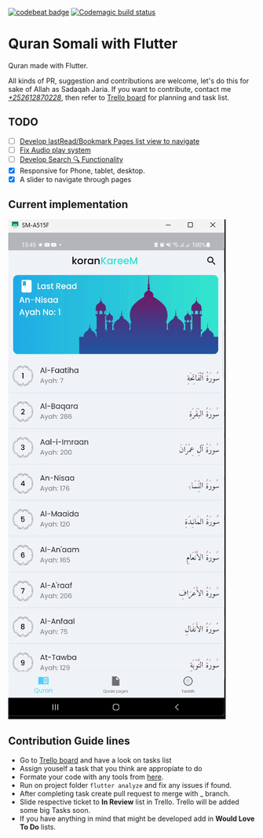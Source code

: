 [![codebeat badge](https://codebeat.co/badges/65010906-564f-48c9-aadd-bf9c9ee1d4b3)](https://codebeat.co/projects/github-com-sadaqaworks-quran-master)
[![Codemagic build status](https://api.codemagic.io/apps/5e1c37ea48f5bc38b74143ab/5e1c37ea48f5bc38b74143aa/status_badge.svg)](https://codemagic.io/apps/5e1c37ea48f5bc38b74143ab/5e1c37ea48f5bc38b74143aa/latest_build)

# Quran Somali with Flutter

Quran made with Flutter.

All kinds of PR, suggestion and contributions are welcome, let's do this for sake of Allah as Sadaqah Jaria. If you want to contribute, contact me [_+252612870228_](wa.me/252612870228), then refer to [Trello board](https://trello.com/invite/b/fJ3XofTP/ATTI94ce1f3b4c7658017f3b05eae9220a000D167E49/quran-somali) for planning and task list.

## TODO

- [ ] [Develop lastRead/Bookmark Pages list view to navigate](https://trello.com/c/3SvIFHAN)
- [ ] [Fix Audio play system](https://trello.com/c/dTA4WaeG)
- [ ] [Develop Search 🔍 Functionality](https://trello.com/c/omNbx1ju)
- [x] Responsive for Phone, tablet, desktop.
- [x] A slider to navigate through pages

## Current implementation

![](assets/GIFs/ezgif-2-231f56b9ac.gif)

## Contribution Guide lines

- Go to [Trello board](https://trello.com/invite/b/fJ3XofTP/ATTI94ce1f3b4c7658017f3b05eae9220a000D167E49/quran-somali) and have a look on tasks list
- Assign youself a task that you think are appropiate to do
- Formate your code with any tools from [here](https://flutter.dev/docs/development/tools/formatting).
- Run on project folder `flutter analyze` and fix any issues if found.
- After completing task create pull request to merge with \_ branch.
- Slide respective ticket to **In Review** list in Trello. Trello will be added some big Tasks soon.
- If you have anything in mind that might be developed add in **Would Love To Do** lists.
